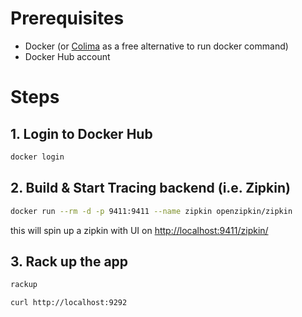 # Prerequisites

- Docker (or [Colima](https://github.com/abiosoft/colima) as a free alternative to run docker command)
- Docker Hub account

# Steps
## 1. Login to Docker Hub
```bash
docker login
```
## 2. Build & Start Tracing backend (i.e. Zipkin)
```bash
docker run --rm -d -p 9411:9411 --name zipkin openzipkin/zipkin
```
this will spin up a zipkin with UI on 
[http://localhost:9411/zipkin/](http://localhost:9411/zipkin/)

## 3. Rack up the app
```bash
rackup
```
```bash
curl http://localhost:9292
```
